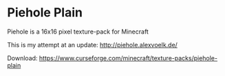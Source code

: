 # Piehole Plain
Piehole is a 16x16 pixel texture-pack for Minecraft

This is my attempt at an update: http://piehole.alexvoelk.de/

Download: https://www.curseforge.com/minecraft/texture-packs/piehole-plain